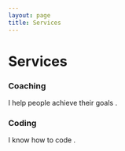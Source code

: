 ```yaml
---
layout: page
title: Services
---
```


# Services

### Coaching

I help people achieve their goals . 

### Coding

I know how to code . 
